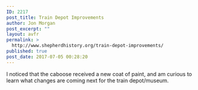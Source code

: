 ```yaml
---
ID: 2217
post_title: Train Depot Improvements
author: Jon Morgan
post_excerpt: ""
layout: avfr
permalink: >
  http://www.shepherdhistory.org/train-depot-improvements/
published: true
post_date: 2017-07-05 00:28:20
---
```

I noticed that the caboose received a new coat of paint, and am curious to learn what changes are coming next for the train depot/museum.

&nbsp;